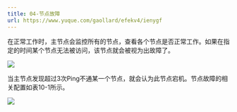 ```yaml
---
title: 04-节点故障
url: https://www.yuque.com/gaollard/efekv4/ienygf
---
```


在正常工作时，主节点会监控所有的节点，查看各个节点是否正常工作。如果在指定的时间某个节点无法被访问，该节点就会被视为出故障了。

![](https://s3.airtlab.com/elasticsearch/20220430213044.png)

当主节点发现超过3次Ping不通某一个节点，就会认为此节点宕机。节点故障的相关配置如表10-1所示。

![](https://s3.airtlab.com/elasticsearch/20220430213126.png)
